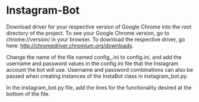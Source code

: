 # Instagram-Bot
  Download driver for your respective version of Google Chrome into the root directory of the project. To see your Google Chrome version, go to chrome://version/ in your browser.    To download the respective driver, go here: http://chromedriver.chromium.org/downloads.

  Change the name of the file named config_.ini to config.ini, and add the username and password values in the config.ini file that the Instagram account the bot will use.           Username and password combinations can also be passed when creating instances of the InstaBot class in instagram_bot.py.

  In the instagram_bot.py file, add the lines for the functionality desired at the bottom of the file.
